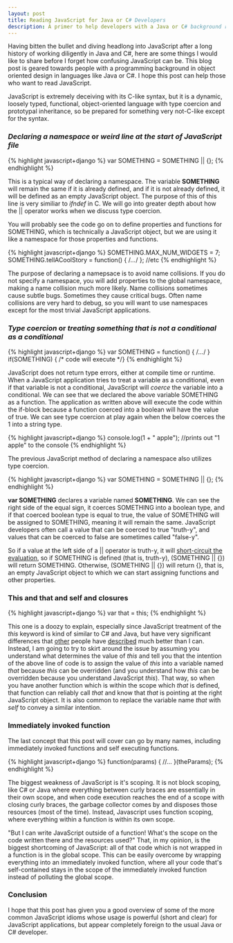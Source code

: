 ```yaml
---
layout: post
title: Reading JavaScript for Java or C# Developers
description: A primer to help developers with a Java or C# background read JavaScript
---
```


Having bitten the bullet and diving headlong into JavaScript after a long history of working diligently in Java and C#, here are some things I would like to share before I forget how confusing JavaScript can be. This blog post is geared towards people with a programming background in object oriented design in languages like Java or C#. I hope this post can help those who want to read JavaScript.

JavaScript is extremely deceiving with its C-like syntax, but it is a dynamic, loosely typed, functional, object-oriented language with type coercion and prototypal inheritance, so be prepared for something very not-C-like except for the syntax.

<h3><em>Declaring a namespace</em> or <em>weird line at the start of JavaScript file</em></h3>
{% highlight javascript+django %}
var SOMETHING = SOMETHING || {};
{% endhighlight %}

This is a typical way of declaring a namespace. The variable <strong>SOMETHING</strong> will remain the same if it is already defined, and if it is not already defined, it will be defined as an empty JavaScript object. The purpose of this of this line is very similiar to <em>ifndef</em> in C. We will go into greater depth about how the || operator works when we discuss type coercion. 

You will probably see the code go on to define properties and functions for SOMETHING, which is technically a JavaScript object, but we are using it like a namespace for those properties and functions.

{% highlight javascript+django %}
SOMETHING.MAX_NUM_WIDGETS = 7;
SOMETHING.tellACoolStory = function() { /*...*/ };
//etc
{% endhighlight %}

The purpose of declaring a namepsace is to avoid name collisions. If you do not specify a namespace, you will add properties to the global namespace, making a name collision much more likely. Name collisions sometimes cause subtle bugs. Sometimes they cause critical bugs. Often name collisions are very hard to debug, so you will want to use namespaces except for the most trivial JavaScript applications.

<h3><em>Type coercion</em> or <em>treating something that is not a conditional as a conditional</em></h3>

{% highlight javascript+django %}
var SOMETHING = function() { /*...*/ }
if(SOMETHING) { /* code will execute */}
{% endhighlight %}

JavaScript does not return type errors, either at compile time or runtime. When a JavaScript application tries to treat a variable as a conditional, even if that variable is not a conditional, JavaScript will <em>coerce</em> the variable into a conditional. We can see that we declared the above variable SOMETHING as a function. The application as written above will execute the code within the if-block because a function coerced into a boolean will have the value of true. We can see type coercion at play again when the below coerces the 1 into a string type.

{% highlight javascript+django %}
console.log(1 + " apple"); //prints out "1 apple" to the console
{% endhighlight %}

The previous JavaScript method of declaring a namespace also utilizes type coercion. 

{% highlight javascript+django %}
var SOMETHING = SOMETHING || {};
{% endhighlight %}

<strong>var SOMETHING</strong> declares a variable named <strong>SOMETHING</strong>. We can see the right side of the equal sign, it coerces SOMETHING into a boolean type, and if that coerced boolean type is equal to true, the value of SOMETHING will be assigned to SOMETHING, meaning it will remain the same. JavaScript developers often call a value that can be coerced to true "truth-y", and values that can be coerced to false are sometimes called "false-y". 

So if a value at the left side of a || operator is truth-y, it will [short-circuit the evaluation](http://en.wikipedia.org/wiki/Short-circuit_evaluation), so if SOMETHING is defined (that is, truth-y), (SOMETHING || {}) will return SOMETHING. Otherwise, (SOMETHING || {}) will return {}, that is, an empty JavaScript object to which we can start assigning functions and other properties.

<h3>This and that and self and closures</h3>
{% highlight javascript+django %}
var that = this;
{% endhighlight %}

This one is a doozy to explain, especially since JavaScript treatment of the <em>this</em> keyword is kind of similar to C# and Java, but have very significant differences that [other](http://yehudakatz.com/2011/08/11/understanding-javascript-function-invocation-and-this/) people have [described](http://javascriptweblog.wordpress.com/2010/08/30/understanding-javascripts-this/) much better than I can. Instead, I am going to try to skirt around the issue by assuming you understand what determines the value of <em>this</em> and tell you that the intention of the above line of code is to assign the value of <em>this</em> into a variable named <em>that</em> because <em>this</em> can be overridden (and you understand how <em>this</em> can be overridden because you understand JavaScript <em>this</em>). That way, so when you have another function which is within the scope which <em>that</em> is defined, that function can reliably call <em>that</em> and know that <em>that</em> is pointing at the right JavaScript object. It is also common to replace the variable name <em>that</em> with <em>self</em> to convey a similar intention.

<h3>Immediately invoked function</h3>

The last concept that this post will cover can go by many names, including immediately invoked functions and self executing functions.

{% highlight javascript+django %}
function(params) {
	//...
}(theParams);
{% endhighlight %}

The biggest weakness of JavaScript is it's scoping. It is not block scoping, like C# or Java where everything between curly braces are essentially in their own scope, and when code execution reaches the end of a scope with closing curly braces, the garbage collector comes by and disposes those resources (most of the time). Instead, Javascript uses function scoping, where everything within a function is within its own scope.

"But I can write JavaScript outside of a function! What's the scope on the code written there and the resources used?" That, in my opinion, is the biggest shortcoming of JavaScript: all of that code which is not wrapped in a function is in the global scope. This can be easily overcome by wrapping everything into an immediately invoked function, where all your code that's self-contained stays in the scope of the immediately invoked function instead of polluting the global scope.

<h3>Conclusion</h3>
I hope that this post has given you a good overview of some of the more common JavaScript idioms whose usage is powerful (short and clear) for JavaScript applications, but appear completely foreign to the usual Java or C# developer.